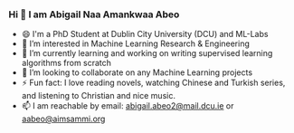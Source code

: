 ### Hi 👋  I am Abigail Naa Amankwaa Abeo 

- 😄 I'm a PhD Student at Dublin City University (DCU) and ML-Labs
- 🔭 I’m interested in Machine Learning Research & Engineering
- 🌱 I’m currently learning and working on writing supervised learning algorithms from scratch
- 👯 I’m looking to collaborate on any Machine Learning projects
- ⚡ Fun fact: I love reading novels, watching Chinese and Turkish series, and listening to Christian and nice music.
- 📫 I am reachable by email: abigail.abeo2@mail.dcu.ie or aabeo@aimsammi.org


<!--
**abigailabeo/abigailabeo** is a ✨ _special_ ✨ repository because its `README.md` (this file) appears on your GitHub profile.

Here are some ideas to get you started:

- 🔭 I’m currently working on ...
- 🌱 I’m currently learning ...
- 👯 I’m looking to collaborate on ...
- 🤔 I’m looking for help with ...
- 💬 Ask me about ...
- 📫 How to reach me: abigailabeo@gmail.com or aabeo@aimsammi.org
- 😄 Pronouns: ...
- ⚡ Fun fact: ...
-->


